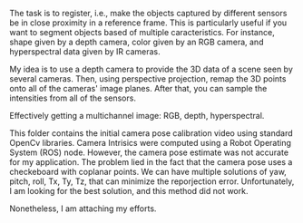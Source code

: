 The task is to register, i.e., make the objects captured by different sensors be in close proximity in a reference frame.
This is particularly useful if you want to segment objects based of multiple caracteristics. For instance, shape given by 
a depth camera, color given by an RGB camera, and hyperspectral data given by IR cameras. 

My idea is to use a depth camera to provide the 3D data of a scene seen by several cameras. Then, using perspective projection, 
remap the 3D points onto all of the cameras' image planes. After that, you can sample the intensities from all of the sensors.

Effectively getting a multichannel image: RGB, depth, hyperspectral. 

This folder contains the initial camera pose calibration video using standard OpenCv libraries. Camera Intrisics were computed using
a Robot Operating System (ROS) node. However, the camera pose estimate was not accurate for my application. The problem lied in the 
fact that the camera pose uses a checkeboard with coplanar points. We can have multiple solutions of yaw, pitch, roll, Tx, Ty, Tz, 
that can minimize the reporjection error. Unfortunately, I am looking for the best solution, and this method did not work. 

Nonetheless, I am attaching my efforts. 
